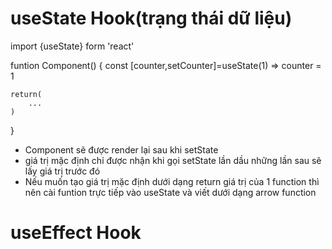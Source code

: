 # useState Hook(trạng thái dữ liệu)
import {useState} form 'react'

funtion Component()
{
    const [counter,setCounter]=useState(1) => counter = 1
    
    return(
        ...
    )
}

* Component sẽ được render lại sau khi setState     
* giá trị mặc định chỉ được nhận khi gọi setState lần dầu những lần sau sẽ lấy giá trị trước đó
* Nếu muốn tạo giá trị mặc định dưới dạng return giá trị của 1 function thì nên cài funtion trực tiếp vào useState và viết dưới dạng arrow function

# useEffect Hook